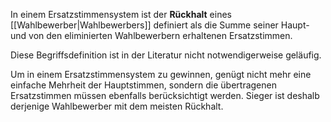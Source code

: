 In einem Ersatzstimmensystem ist der **Rückhalt** eines [[Wahlbewerber|Wahlbewerbers]] definiert als die Summe seiner Haupt- und von den eliminierten Wahlbewerbern erhaltenen Ersatzstimmen.

Diese Begriffsdefinition ist in der Literatur nicht notwendigerweise geläufig.

Um in einem Ersatzstimmensystem zu gewinnen, genügt nicht mehr eine einfache Mehrheit der Hauptstimmen, sondern die übertragenen Ersatzstimmen müssen ebenfalls berücksichtigt werden. Sieger ist deshalb derjenige Wahlbewerber mit dem meisten Rückhalt.